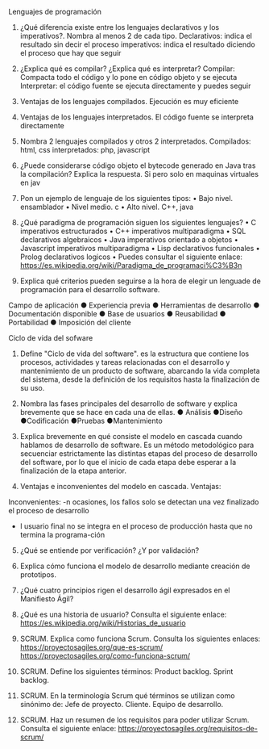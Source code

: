 Lenguajes de programación
1.	¿Qué diferencia existe entre los lenguajes declarativos y los imperativos?. Nombra al menos 2 de cada tipo.
	Declarativos: indica el resultado sin decir el proceso
	imperativos: indica el resultado diciendo el proceso que hay que seguir
2.	¿Explica qué es compilar? ¿Explica qué es interpretar?
	Compilar: Compacta todo el código y lo pone en código objeto y se ejecuta
	Interpretar: el código fuente se ejecuta directamente y puedes seguir
3.	Ventajas de los lenguajes compilados.
	Ejecución es muy eficiente
4.	Ventajas de los lenguajes interpretados.
	El código fuente se interpreta directamente
5.	Nombra 2 lenguajes compilados y otros 2 interpretados.
	Compilados: html, css
	interpretados: php, javascript
6.	¿Puede considerarse código objeto el bytecode generado en Java tras la compilación? Explica la respuesta.
	Si pero solo en maquinas virtuales en jav
7.	Pon un ejemplo de lenguaje de los siguientes tipos:
  •	Bajo nivel. ensamblador
  •	Nivel medio. c
  •	Alto nivel. C++, java
8.	¿Qué paradigma de programación siguen los siguientes lenguajes?
  •	C imperativos estructurados
  • C++ imperativos multiparadigma
  •	SQL declarativos algebraicos
  •	Java imperativos orientado a objetos
  •	Javascript imperativos multiparadigma
  •	Lisp declarativos funcionales
  •	Prolog declarativos logicos
  •	Puedes consultar el siguiente enlace:
https://es.wikipedia.org/wiki/Paradigma_de_programaci%C3%B3n

9.	Explica qué criterios pueden seguirse a la hora de elegir un lenguade de programación para el desarrollo software.

Campo de aplicación ● Experiencia previa ● Herramientas de desarrollo ● Documentación disponible ● Base de usuarios ● Reusabilidad ● Portabilidad ● Imposición del cliente

Ciclo de vida del sofware
1.	Define "Ciclo de vida del software".
 es la estructura que contiene los procesos, actividades y tareas relacionadas con el desarrollo y mantenimiento de un producto de software, abarcando la vida completa del sistema, desde la definición de los requisitos hasta la finalización de su uso.

2.	Nombra las fases principales del desarrollo de software y explica brevemente que se hace en cada una de ellas.
● Análisis  ●Diseño  ●Codificación  ●Pruebas  ●Mantenimiento 

3.	Explica brevemente en qué consiste el modelo en cascada cuando hablamos de desarrollo de software.
  Es un método metodológico para secuenciar estrictamente las distintas etapas del proceso de desarrollo del software, por lo que el inicio de cada etapa debe esperar a la finalización de la etapa anterior.
4.	 Ventajas e inconvenientes del modelo en cascada.
Ventajas:

Inconvenientes: -n ocasiones, los fallos solo se detectan una vez finalizado el proceso de desarrollo
- l usuario final no se integra en el proceso de producción hasta que no termina la programa-ción

5.	 ¿Qué se entiende por verificación? ¿Y por validación?

6.	 Explica cómo funciona el modelo de desarrollo mediante creación de prototipos.
    
7.	 ¿Qué cuatro principios rigen el desarrollo ágil expresados en el Manifiesto Ágil?


8.	 ¿Qué es una historia de usuario? Consulta el siguiente enlace:
        https://es.wikipedia.org/wiki/Historias_de_usuario
   
9.	SCRUM. Explica como funciona Scrum. Consulta los siguientes enlaces:
        https://proyectosagiles.org/que-es-scrum/
        https://proyectosagiles.org/como-funciona-scrum/

10.	SCRUM. Define los siguientes términos:
        Product backlog.
        Sprint backlog.

11.	SCRUM. En la terminología Scrum qué términos se utilizan como sinónimo de:
        Jefe de proyecto.
        Cliente.
        Equipo de desarrollo.

12.	SCRUM. Haz un resumen de los requisitos para poder utilizar Scrum. Consulta el siguiente enlace:
        https://proyectosagiles.org/requisitos-de-scrum/
